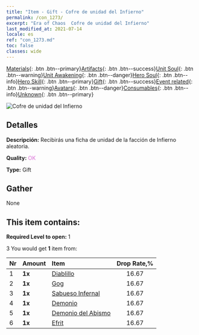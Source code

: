 ```yaml
---
title: "Item - Gift - Cofre de unidad del Infierno"
permalink: /con_1273/
excerpt: "Era of Chaos  Cofre de unidad del Infierno"
last_modified_at: 2021-07-14
locale: es
ref: "con_1273.md"
toc: false
classes: wide
---
```

 [Materials](/ItemsES/){: .btn .btn--primary}[Artifacts](/ItemsES/Artifacts/){: .btn .btn--success}[Unit Soul](/ItemsES/UnitSoul/){: .btn .btn--warning}[Unit Awakening](/ItemsES/UnitAwakening/){: .btn .btn--danger}[Hero Soul](/ItemsES/HeroSoul/){: .btn .btn--info}[Hero Skill](/ItemsES/HeroSkill/){: .btn .btn--primary}[Gift](/ItemsES/Gift/){: .btn .btn--success}[Event related](/ItemsES/Events/){: .btn .btn--warning}[Avatars](/ItemsES/Avatars/){: .btn .btn--danger}[Consumables](/ItemsES/Consumables/){: .btn .btn--info}[Unknown](/ItemsES/Unknown/){: .btn .btn--primary}

 ![Cofre de unidad del Infierno](/images/t/i_904005.png)

## Detalles
 **Descripción:** Recibirás una ficha de unidad de la facción de Infierno aleatoria.

 **Quality:** <span style="color: #DA70D6">OK</span>

 **Type:** Gift

## Gather

  None

## This item contains:

 **Required Level to open:** 1

 3 You would get **1** item  from:

  | Nr | Amount |     Item    | Drop Rate,% |
  |:---|:-------|:------------|:---------:|
  | 1 |  **1x** | [Diablillo](/ItemsES/unt_226/) | 16.67 | 
  | 2 |  **1x** | [Gog](/ItemsES/unt_227/) | 16.67 | 
  | 3 |  **1x** | [Sabueso Infernal](/ItemsES/unt_228/) | 16.67 | 
  | 4 |  **1x** | [Demonio](/ItemsES/unt_229/) | 16.67 | 
  | 5 |  **1x** | [Demonio del Abismo](/ItemsES/unt_230/) | 16.67 | 
  | 6 |  **1x** | [Efrit](/ItemsES/unt_231/) | 16.67 | 
